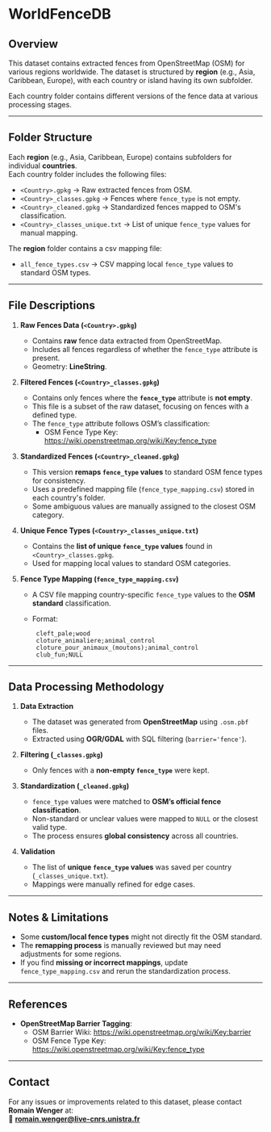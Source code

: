 # WorldFenceDB

## Overview
This dataset contains extracted fences from OpenStreetMap (OSM) for various regions worldwide. The dataset is structured by **region** (e.g., Asia, Caribbean, Europe), with each country or island having its own subfolder.

Each country folder contains different versions of the fence data at various processing stages.

---

## Folder Structure

Each **region** (e.g., Asia, Caribbean, Europe) contains subfolders for individual **countries**.  
Each country folder includes the following files:

- `<Country>.gpkg` → Raw extracted fences from OSM.
- `<Country>_classes.gpkg` → Fences where `fence_type` is not empty.
- `<Country>_cleaned.gpkg` → Standardized fences mapped to OSM's classification.
- `<Country>_classes_unique.txt` → List of unique `fence_type` values for manual mapping.

The **region** folder contains a csv mapping file:
- `all_fence_types.csv` → CSV mapping local `fence_type` values to standard OSM types.
  
---

## File Descriptions

1. **Raw Fences Data (`<Country>.gpkg`)**
   - Contains **raw** fence data extracted from OpenStreetMap.
   - Includes all fences regardless of whether the `fence_type` attribute is present.
   - Geometry: **LineString**.

2. **Filtered Fences (`<Country>_classes.gpkg`)**
   - Contains only fences where the **`fence_type`** attribute is **not empty**.
   - This file is a subset of the raw dataset, focusing on fences with a defined type.
   - The `fence_type` attribute follows OSM’s classification:
     - OSM Fence Type Key: https://wiki.openstreetmap.org/wiki/Key:fence_type

3. **Standardized Fences (`<Country>_cleaned.gpkg`)**
   - This version **remaps `fence_type` values** to standard OSM fence types for consistency.
   - Uses a predefined mapping file (`fence_type_mapping.csv`) stored in each country's folder.
   - Some ambiguous values are manually assigned to the closest OSM category.

4. **Unique Fence Types (`<Country>_classes_unique.txt`)**
   - Contains the **list of unique `fence_type` values** found in `<Country>_classes.gpkg`.
   - Used for mapping local values to standard OSM categories.

5. **Fence Type Mapping (`fence_type_mapping.csv`)**
   - A CSV file mapping country-specific `fence_type` values to the **OSM standard** classification.
   - Format:

     ```
      cleft_pale;wood
      cloture_animaliere;animal_control
      cloture_pour_animaux_(moutons);animal_control
      club_fun;NULL
     ```

---

## Data Processing Methodology

1. **Data Extraction**
   - The dataset was generated from **OpenStreetMap** using `.osm.pbf` files.
   - Extracted using **OGR/GDAL** with SQL filtering (`barrier='fence'`).

2. **Filtering (`_classes.gpkg`)**
   - Only fences with a **non-empty `fence_type`** were kept.

3. **Standardization (`_cleaned.gpkg`)**
   - `fence_type` values were matched to **OSM’s official fence classification**.
   - Non-standard or unclear values were mapped to `NULL` or the closest valid type.
   - The process ensures **global consistency** across all countries.

4. **Validation**
   - The list of **unique `fence_type` values** was saved per country (`_classes_unique.txt`).
   - Mappings were manually refined for edge cases.

---

## Notes & Limitations
- Some **custom/local fence types** might not directly fit the OSM standard.
- The **remapping process** is manually reviewed but may need adjustments for some regions.
- If you find **missing or incorrect mappings**, update `fence_type_mapping.csv` and rerun the standardization process.

---

## References
- **OpenStreetMap Barrier Tagging**:
  - OSM Barrier Wiki: https://wiki.openstreetmap.org/wiki/Key:barrier
  - OSM Fence Type Key: https://wiki.openstreetmap.org/wiki/Key:fence_type

---

## Contact
For any issues or improvements related to this dataset, please contact **Romain Wenger** at:  
📧 **romain.wenger@live-cnrs.unistra.fr**
